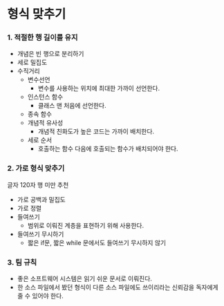 # 형식 맞추기

### 1. 적절한 행 길이를 유지

- 개념은 빈 행으로 분리하기
- 세로 밀집도
- 수직거리
  - 변수선언
    - 변수를 사용하는 위치에 최대한 가까이 선언한다.
  - 인스턴스 함수
    - 클래스 맨 처음에 선언한다.
  - 종속 함수
  - 개념적 유사성
    - 개념적 친화도가 높은 코드는 가까이 배치한다.
  - 세로 순서
    - 호출하는 함수 다음에 호출되는 함수가 배치되어야 한다.

### 2. 가로 형식 맞추기

글자 120자 행 미만 추천

- 가로 공백과 밀집도
- 가로 정렬
- 들여쓰기
  - 범위로 이뤄진 계층을 표현하기 위해 사용한다.
- 들여쓰기 무시하기
  - 짧은 if문, 짧은 while 문에서도 들여쓰기 무시하지 않기

### 3. 팀 규칙

- 좋은 소프트웨어 시스템은 읽기 쉬운 문서로 이뤄진다.
- 한 소스 파일에서 봤던 형식이 다른 소스 파일에도 쓰이리라는 신뢰감을 독자에게 줄 수 있어야 한다.
